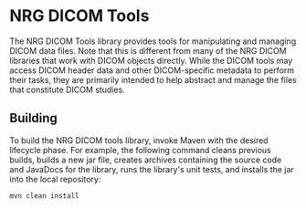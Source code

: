 NRG DICOM Tools
================================

The NRG DICOM Tools library provides tools for manipulating and managing DICOM data files. Note that this
is different from many of the NRG DICOM libraries that work with DICOM objects directly. While the DICOM
tools may access DICOM header data and other DICOM-specific metadata to perform their tasks, they are primarily
intended to help abstract and manage the files that constitute DICOM studies.

Building
--------

To build the NRG DICOM tools library, invoke Maven with the desired lifecycle phase.
For example, the following command cleans previous builds, builds a new jar file, 
creates archives containing the source code and JavaDocs for the library, runs the 
library's unit tests, and installs the jar into the local repository:

~~~~~~~~~~~~~~~~~~~~~~~~~~~~~~~~~~~~~~~~~~~~~~~~~~~~~~~~~~~~~~~~~~~~~~~~~~~~~~~~
mvn clean install
~~~~~~~~~~~~~~~~~~~~~~~~~~~~~~~~~~~~~~~~~~~~~~~~~~~~~~~~~~~~~~~~~~~~~~~~~~~~~~~~
